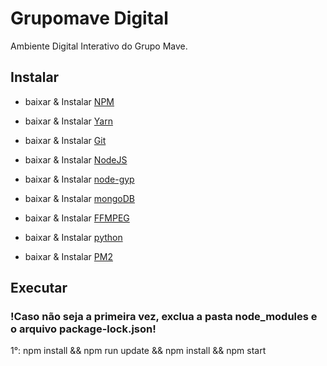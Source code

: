 # Grupomave Digital
Ambiente Digital Interativo do Grupo Mave.

## Instalar
- baixar & Instalar [NPM](https://www.npmjs.com/)

- baixar & Instalar [Yarn](https://classic.yarnpkg.com/en/docs/install#windows-stable)

- baixar & Instalar [Git](https://git-scm.com/downloads)

- baixar & Instalar [NodeJS](https://nodejs.org/en/)

- baixar & Instalar [node-gyp](https://github.com/nodejs/node-gyp)

- baixar & Instalar [mongoDB](https://www.mongodb.com/)

- baixar & Instalar [FFMPEG](https://www.ffmpeg.org/)

- baixar & Instalar [python](https://www.python.org/downloads/)

- baixar & Instalar [PM2](https://pm2.keymetrics.io/docs/usage/quick-start/)

## Executar
### !Caso não seja a primeira vez, exclua a pasta node_modules e o arquivo package-lock.json!

1°: npm install && npm run update && npm install && npm start
